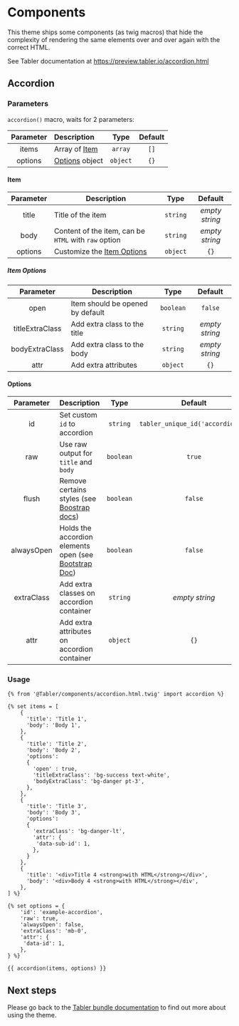 # Components

This theme ships some components (as twig macros) that hide the complexity of rendering the same elements over and over again with the correct HTML.

See Tabler documentation at https://preview.tabler.io/accordion.html

## Accordion

### Parameters
`accordion()` macro, waits for 2 parameters:

| Parameter | Description                |   Type   | Default |
|:---------:|:---------------------------|:--------:|:-------:|
|   items   | Array of [Item](#Item)     | `array`  |  `[]`   |
|  options  | [Options](#Options) object | `object` |  `{}`   |

#### Item
| Parameter | Description                                          |   Type   |    Default     |
|:---------:|------------------------------------------------------|:--------:|:--------------:|
|   title   | Title of the item                                    | `string` | _empty string_ |
|   body    | Content of the item, can be `HTML` with `raw` option | `string` | _empty string_ |
|  options  | Customize the [Item Options](#Item-Options)          | `object` |      `{}`      |

##### Item Options
|    Parameter    | Description                      |   Type    |    Default     |
|:---------------:|----------------------------------|:---------:|:--------------:|
|      open       | Item should be opened by default | `boolean` |    `false`     |
| titleExtraClass | Add extra class to the title     | `string`  | _empty string_ |
| bodyExtraClass  | Add extra class to the body      | `string`  | _empty string_ | 
|      attr       | Add extra attributes             | `object`  |     `{}`       |   

#### Options
| Parameter  | Description                                                                                                                  |   Type    |             Default              |
|:----------:|------------------------------------------------------------------------------------------------------------------------------|:---------:|:--------------------------------:|
|     id     | Set custom `id` to accordion                                                                                                 | `string`  | `tabler_unique_id('accordion_')` |                                        
|    raw     | Use raw output for `title` and `body`                                                                                        | `boolean` |              `true`              |                                        
|   flush    | Remove certains styles (see [Boostrap docs](https://getbootstrap.com/docs/5.0/components/accordion/#flush))                  | `boolean` |             `false`              | 
| alwaysOpen | Holds the accordion elements open (see [Bootstrap Doc](https://getbootstrap.com/docs/5.0/components/accordion/#always-open)) | `boolean` |             `false`              |   
| extraClass | Add extra classes on accordion container                                                                                     | `string`  |          _empty string_          |     
|    attr    | Add extra attributes on accordion container                                                                                  | `object`  |               `{}`               |   

### Usage

```twig
{% from '@Tabler/components/accordion.html.twig' import accordion %}

{% set items = [
    {
      'title': 'Title 1',
      'body': 'Body 1',
    },
    {
      'title': 'Title 2',
      'body': 'Body 2',
      'options':
      {
        'open' : true,
        'titleExtraClass': 'bg-success text-white',
        'bodyExtraClass': 'bg-danger pt-3',
      },
    },
    {
      'title': 'Title 3',
      'body': 'Body 3',
      'options':
      {
        'extraClass': 'bg-danger-lt',
        'attr': {
         'data-sub-id': 1,
        },
      }
    },
    {
      'title': '<div>Title 4 <strong>with HTML</strong></div>',
      'body': '<div>Body 4 <strong>with HTML</strong></div',
    },
] %}

{% set options = {
    'id': 'example-accordion',
    'raw': true,
    'alwaysOpen': false,
    'extraClass': 'mb-0',
    'attr': {
     'data-id': 1,
    },
} %}

{{ accordion(items, options) }}
```

## Next steps

Please go back to the [Tabler bundle documentation](index.md) to find out more about using the theme.
